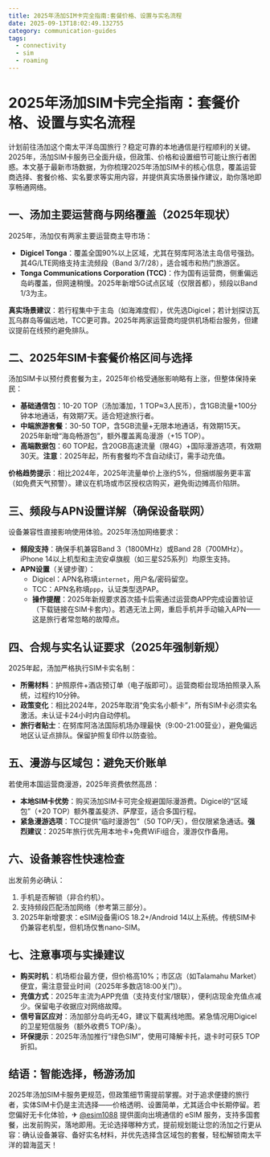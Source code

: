 ```yaml
---
title: 2025年汤加SIM卡完全指南:套餐价格、设置与实名流程
date: 2025-09-13T18:02:49.132755
category: communication-guides
tags:
  - connectivity
  - sim
  - roaming
---
```


# 2025年汤加SIM卡完全指南：套餐价格、设置与实名流程

计划前往汤加这个南太平洋岛国旅行？稳定可靠的本地通信是行程顺利的关键。2025年，汤加SIM卡服务已全面升级，但政策、价格和设置细节可能让旅行者困惑。本文基于最新市场数据，为你梳理2025年汤加SIM卡的核心信息，覆盖运营商选择、套餐价格、实名要求等实用内容，并提供真实场景操作建议，助你落地即享畅通网络。

## 一、汤加主要运营商与网络覆盖（2025年现状）
2025年，汤加仅有两家主要运营商主导市场：
- **Digicel Tonga**：覆盖全国90%以上区域，尤其在努库阿洛法主岛信号强劲。其4G/LTE网络支持主流频段（Band 3/7/28），适合城市和热门旅游区。
- **Tonga Communications Corporation (TCC)**：作为国有运营商，侧重偏远岛屿覆盖，但网速稍慢。2025年新增5G试点区域（仅限首都），频段以Band 1/3为主。
  
**真实场景建议**：若行程集中于主岛（如海滩度假），优先选Digicel；若计划探访瓦瓦乌群岛等偏远地，TCC更可靠。2025年两家运营商均提供机场柜台服务，但建议提前在线预约避免排队。

## 二、2025年SIM卡套餐价格区间与选择
汤加SIM卡以预付费套餐为主，2025年价格受通胀影响略有上涨，但整体保持亲民：
- **基础通信包**：10-20 TOP（汤加潘加，1 TOP≈3人民币），含1GB流量+100分钟本地通话，有效期7天。适合短途旅行者。
- **中端旅游套餐**：30-50 TOP，含5GB流量+无限本地通话，有效期15天。2025年新增“海岛畅游包”，额外覆盖离岛漫游（+15 TOP）。
- **高端数据包**：60 TOP起，含20GB高速流量（限4G）+国际漫游选项，有效期30天。**注意**：2025年起，所有套餐均不含自动续订，需手动充值。

**价格趋势提示**：相比2024年，2025年流量单价上涨约5%，但捆绑服务更丰富（如免费天气预警）。建议在机场或市区授权店购买，避免街边摊高价陷阱。

## 三、频段与APN设置详解（确保设备联网）
设备兼容性直接影响使用体验。2025年汤加网络要求：
- **频段支持**：确保手机兼容Band 3（1800MHz）或Band 28（700MHz）。iPhone 14以上机型和主流安卓旗舰（如三星S25系列）均原生支持。
- **APN设置**（关键步骤）：
  - Digicel：APN名称填`internet`，用户名/密码留空。
  - TCC：APN名称填`ppp`，认证类型选PAP。
  - **操作提醒**：2025年新规要求首次插卡后需通过运营商APP完成设置验证（下载链接在SIM卡套内）。若遇无法上网，重启手机并手动输入APN——这是旅行者常忽略的故障点。

## 四、合规与实名认证要求（2025年强制新规）
2025年起，汤加严格执行SIM卡实名制：
- **所需材料**：护照原件+酒店预订单（电子版即可）。运营商柜台现场拍照录入系统，过程约10分钟。
- **政策变化**：相比2024年，2025年取消“免实名小额卡”，所有SIM卡必须实名激活。未认证卡24小时内自动停机。
- **旅行者贴士**：在努库阿洛法国际机场办理最快（9:00-21:00营业），避免偏远地区认证点排队。保留护照复印件以防查验。

## 五、漫游与区域包：避免天价账单
若使用本国运营商漫游，2025年资费依然高昂：
- **本地SIM卡优势**：购买汤加SIM卡可完全规避国际漫游费。Digicel的“区域包”（+20 TOP）额外覆盖斐济、萨摩亚，适合多国行程。
- **紧急漫游选项**：TCC提供“临时漫游包”（50 TOP/天），但仅限紧急通话。**强烈建议**：2025年旅行优先用本地卡+免费WiFi组合，漫游仅作备用。

## 六、设备兼容性快速检查
出发前务必确认：
1. 手机是否解锁（非合约机）。
2. 支持频段匹配汤加网络（参考第三部分）。
3. 2025年新增要求：eSIM设备需iOS 18.2+/Android 14以上系统。传统SIM卡仍兼容老机型，但机场仅售nano-SIM。

## 七、注意事项与实操建议
- **购买时机**：机场柜台最方便，但价格高10%；市区店（如Talamahu Market）便宜，需注意营业时间（2025年多数店18:00关门）。
- **充值方式**：2025年主流为APP充值（支持支付宝/银联），便利店现金充值点减少。保留电子收据应对网络故障。
- **信号盲区应对**：汤加部分岛屿无4G，建议下载离线地图。紧急情况用Digicel的卫星短信服务（额外收费5 TOP/条）。
- **环保提示**：2025年汤加推行“绿色SIM”，使用可降解卡托，退卡时可获5 TOP折扣。

## 结语：智能选择，畅游汤加
2025年汤加SIM卡服务更规范，但政策细节需提前掌握。对于追求便捷的旅行者，实体SIM卡仍是主流选择——价格透明、设置简单，尤其适合中长期停留。若您偏好无卡化体验，✈ [@esim1088](https://t.me/s/esim1088) 提供面向出境通信的 eSIM 服务，支持多国套餐，出发前购买，落地即用。无论选择哪种方式，提前规划能让您的汤加之行更从容：确认设备兼容、备好实名材料，并优先选择含区域包的套餐，轻松解锁南太平洋的碧海蓝天！